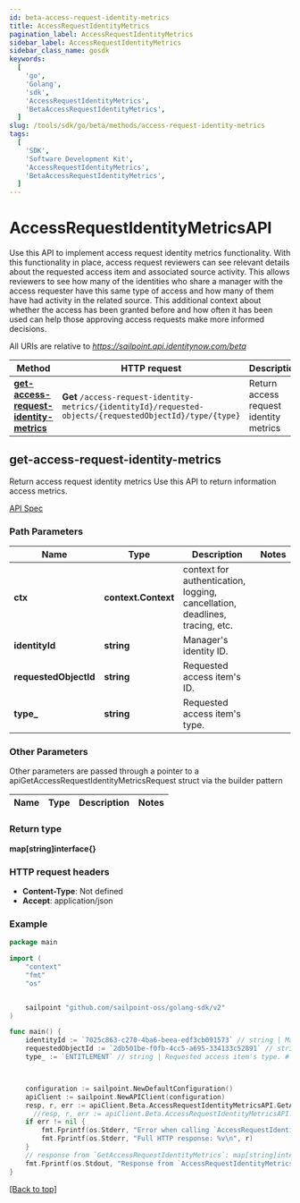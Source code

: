 ```yaml
---
id: beta-access-request-identity-metrics
title: AccessRequestIdentityMetrics
pagination_label: AccessRequestIdentityMetrics
sidebar_label: AccessRequestIdentityMetrics
sidebar_class_name: gosdk
keywords:
  [
    'go',
    'Golang',
    'sdk',
    'AccessRequestIdentityMetrics',
    'BetaAccessRequestIdentityMetrics',
  ]
slug: /tools/sdk/go/beta/methods/access-request-identity-metrics
tags:
  [
    'SDK',
    'Software Development Kit',
    'AccessRequestIdentityMetrics',
    'BetaAccessRequestIdentityMetrics',
  ]
---
```


# AccessRequestIdentityMetricsAPI

Use this API to implement access request identity metrics functionality. With this functionality in place, access request reviewers can see relevant details about the requested access item and associated source activity. This allows reviewers to see how many of the identities who share a manager with the access requester have this same type of access and how many of them have had activity in the related source. This additional context about whether the access has been granted before and how often it has been used can help those approving access requests make more informed decisions.

All URIs are relative to *https://sailpoint.api.identitynow.com/beta*

| Method | HTTP request | Description |
| --- | --- | --- |
| [**get-access-request-identity-metrics**](#get-access-request-identity-metrics) | **Get** `/access-request-identity-metrics/{identityId}/requested-objects/{requestedObjectId}/type/{type}` | Return access request identity metrics |

## get-access-request-identity-metrics

Return access request identity metrics Use this API to return information access metrics.

[API Spec](https://developer.sailpoint.com/docs/api/beta/get-access-request-identity-metrics)

### Path Parameters

| Name | Type | Description | Notes |
| --- | --- | --- | --- |
| **ctx** | **context.Context** | context for authentication, logging, cancellation, deadlines, tracing, etc. |
| **identityId** | **string** | Manager&#39;s identity ID. |
| **requestedObjectId** | **string** | Requested access item&#39;s ID. |
| **type\_** | **string** | Requested access item&#39;s type. |

### Other Parameters

Other parameters are passed through a pointer to a apiGetAccessRequestIdentityMetricsRequest struct via the builder pattern

| Name | Type | Description | Notes |
| ---- | ---- | ----------- | ----- |

### Return type

**map[string]interface{}**

### HTTP request headers

- **Content-Type**: Not defined
- **Accept**: application/json

### Example

```go
package main

import (
	"context"
	"fmt"
	"os"


	sailpoint "github.com/sailpoint-oss/golang-sdk/v2"
)

func main() {
    identityId := `7025c863-c270-4ba6-beea-edf3cb091573` // string | Manager's identity ID. # string | Manager's identity ID.
    requestedObjectId := `2db501be-f0fb-4cc5-a695-334133c52891` // string | Requested access item's ID. # string | Requested access item's ID.
    type_ := `ENTITLEMENT` // string | Requested access item's type. # string | Requested access item's type.



    configuration := sailpoint.NewDefaultConfiguration()
    apiClient := sailpoint.NewAPIClient(configuration)
    resp, r, err := apiClient.Beta.AccessRequestIdentityMetricsAPI.GetAccessRequestIdentityMetrics(context.Background(), identityId, requestedObjectId, type_).Execute()
	  //resp, r, err := apiClient.Beta.AccessRequestIdentityMetricsAPI.GetAccessRequestIdentityMetrics(context.Background(), identityId, requestedObjectId, type_).Execute()
    if err != nil {
	    fmt.Fprintf(os.Stderr, "Error when calling `AccessRequestIdentityMetricsAPI.GetAccessRequestIdentityMetrics``: %v\n", err)
	    fmt.Fprintf(os.Stderr, "Full HTTP response: %v\n", r)
    }
    // response from `GetAccessRequestIdentityMetrics`: map[string]interface{}
    fmt.Fprintf(os.Stdout, "Response from `AccessRequestIdentityMetricsAPI.GetAccessRequestIdentityMetrics`: %v\n", resp)
}
```

[[Back to top]](#)
